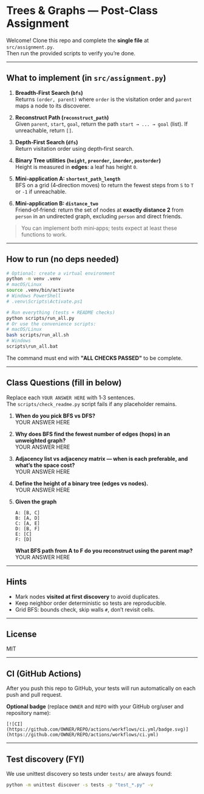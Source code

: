 # Trees & Graphs — Post‑Class Assignment

Welcome! Clone this repo and complete the **single file** at `src/assignment.py`.  
Then run the provided scripts to verify you’re done.

---

## What to implement (in `src/assignment.py`)

1. **Breadth‑First Search (`bfs`)**  
   Returns `(order, parent)` where `order` is the visitation order and `parent` maps a node to its discoverer.

2. **Reconstruct Path (`reconstruct_path`)**  
   Given `parent`, `start`, `goal`, return the path `start → ... → goal` (list). If unreachable, return `[]`.

3. **Depth‑First Search (`dfs`)**  
   Return visitation order using depth‑first search.

4. **Binary Tree utilities (`height`, `preorder`, `inorder`, `postorder`)**  
   Height is measured in **edges**: a leaf has height `0`.

5. **Mini‑application A: `shortest_path_length`**  
   BFS on a grid (4‑direction moves) to return the fewest steps from `S` to `T` or `-1` if unreachable.

6. **Mini‑application B: `distance_two`**  
   Friend‑of‑friend: return the set of nodes at **exactly distance 2** from `person` in an undirected graph,
   excluding `person` and direct friends.

> You can implement both mini‑apps; tests expect at least these functions to work.

---

## How to run (no deps needed)

```bash
# Optional: create a virtual environment
python -m venv .venv
# macOS/Linux
source .venv/bin/activate
# Windows PowerShell
# .venv\Scripts\Activate.ps1

# Run everything (tests + README checks)
python scripts/run_all.py
# Or use the convenience scripts:
# macOS/Linux
bash scripts/run_all.sh
# Windows
scripts\run_all.bat
```

The command must end with **"ALL CHECKS PASSED"** to be complete.

---

## Class Questions (fill in below)

Replace each `YOUR ANSWER HERE` with 1‑3 sentences.  
The `scripts/check_readme.py` script fails if any placeholder remains.

1. **When do you pick BFS vs DFS?**  
   YOUR ANSWER HERE

2. **Why does BFS find the fewest number of edges (hops) in an unweighted graph?**  
   YOUR ANSWER HERE

3. **Adjacency list vs adjacency matrix — when is each preferable, and what’s the space cost?**  
   YOUR ANSWER HERE

4. **Define the height of a binary tree (edges vs nodes).**  
   YOUR ANSWER HERE

5. **Given the graph**  
   ```
   A: [B, C]
   B: [A, D]
   C: [A, E]
   D: [B, F]
   E: [C]
   F: [D]
   ```  
   **What BFS path from A to F do you reconstruct using the parent map?**  
   YOUR ANSWER HERE

---

## Hints
- Mark nodes **visited at first discovery** to avoid duplicates.
- Keep neighbor order deterministic so tests are reproducible.
- Grid BFS: bounds check, skip walls `#`, don’t revisit cells.

---

## License
MIT


---

## CI (GitHub Actions)

After you push this repo to GitHub, your tests will run automatically on each push and pull request.

**Optional badge** (replace `OWNER` and `REPO` with your GitHub org/user and repository name):

```
[![CI](https://github.com/OWNER/REPO/actions/workflows/ci.yml/badge.svg)](https://github.com/OWNER/REPO/actions/workflows/ci.yml)
```


---

## Test discovery (FYI)
We use unittest discovery so tests under `tests/` are always found:

```bash
python -m unittest discover -s tests -p "test_*.py" -v
```
